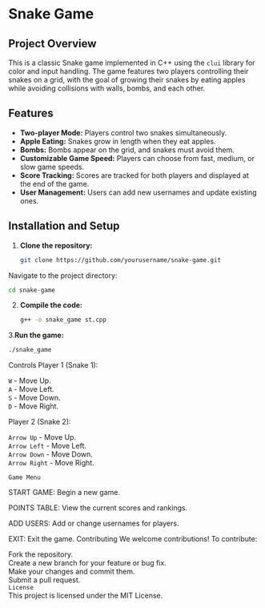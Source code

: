 # Snake Game

## Project Overview

This is a classic Snake game implemented in C++ using the `clui` library for color and input handling. The game features two players controlling their snakes on a grid, with the goal of growing their snakes by eating apples while avoiding collisions with walls, bombs, and each other.

## Features

- **Two-player Mode:** Players control two snakes simultaneously.
- **Apple Eating:** Snakes grow in length when they eat apples.
- **Bombs:** Bombs appear on the grid, and snakes must avoid them.
- **Customizable Game Speed:** Players can choose from fast, medium, or slow game speeds.
- **Score Tracking:** Scores are tracked for both players and displayed at the end of the game.
- **User Management:** Users can add new usernames and update existing ones.

## Installation and Setup

1. **Clone the repository:**
   ```bash
   git clone https://github.com/yourusername/snake-game.git
Navigate to the project directory:
   ```bash
   cd snake-game
   ```
2. **Compile the code:**
   ```bash
   g++ -o snake_game st.cpp
   ```
3.**Run the game:**
   ```bash
   ./snake_game
   ```
Controls
Player 1 (Snake 1):

`W` - Move Up.<br>
`A` - Move Left.<br>
`S` - Move Down.<br>
`D` - Move Right.<br>

Player 2 (Snake 2):

`Arrow Up` - Move Up.<br>
`Arrow Left` - Move Left.<br>
`Arrow Down` - Move Down.<br>
`Arrow Right` - Move Right.<br>

`Game Menu`

START GAME: Begin a new game.

POINTS TABLE: View the current scores and rankings.

ADD USERS: Add or change usernames for players.

EXIT: Exit the game.
Contributing
We welcome contributions! To contribute:<br>

Fork the repository.<br>
Create a new branch for your feature or bug fix.<br>
Make your changes and commit them.<br>
Submit a pull request.<br>
`License`<br>
This project is licensed under the MIT License.<br>

